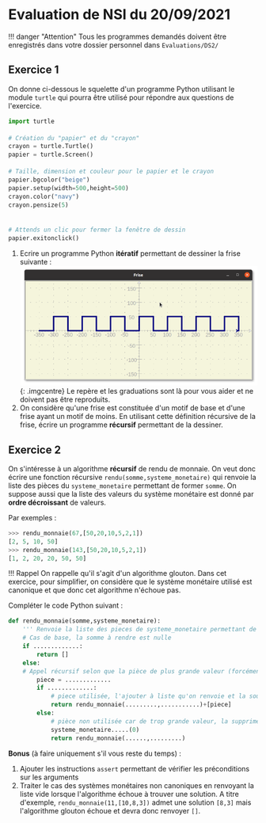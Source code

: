 # Evaluation de NSI du 20/09/2021

!!! danger "Attention"
    Tous les programmes demandés doivent être enregistrés dans votre dossier personnel dans `Evaluations/DS2/`


## Exercice 1

On donne ci-dessous le squelette d'un programme Python utilisant le module `turtle` qui pourra être utilisé pour répondre aux questions de l'exercice.
```python
import turtle

# Création du "papier" et du "crayon"
crayon = turtle.Turtle()
papier = turtle.Screen()

# Taille, dimension et couleur pour le papier et le crayon
papier.bgcolor("beige")
papier.setup(width=500,height=500)
crayon.color("navy")
crayon.pensize(5)


# Attends un clic pour fermer la fenêtre de dessin
papier.exitonclick()
``` 


1. Ecrire un programme Python **itératif** permettant de dessiner la frise suivante :
![Frise](./images/Eval/frise.png){: .imgcentre}
Le repère et les graduations sont là pour vous aider et ne doivent pas être reproduits.
2. On considère qu'une frise est constituée d'un motif de base et d'une frise ayant un motif de moins. En utilisant cette définition récursive de la frise, écrire un programme **récursif** permettant de la dessiner.
    

## Exercice 2

On s'intéresse à un algorithme **récursif** de rendu de monnaie. On veut donc écrire une fonction récursive `rendu(somme,systeme_monetaire)` qui renvoie la liste des pièces du `systeme_monetaire` permettant de former `somme`. On suppose aussi que la liste des valeurs du système monétaire est donné par **ordre décroissant** de valeurs. 

Par exemples :

```python
>>> rendu_monnaie(67,[50,20,10,5,2,1])
[2, 5, 10, 50]
>>> rendu_monnaie(143,[50,20,10,5,2,1])
[1, 2, 20, 20, 50, 50]
```

!!! Rappel
    On rappelle qu'il s'agit d'un algorithme glouton. Dans cet exercice, pour simplifier, on considère que le système monétaire utilisé est canonique et que donc cet algorithme n'échoue pas.


Compléter le code Python suivant :

```python
def rendu_monnaie(somme,systeme_monetaire):
    ''' Renvoie la liste des pieces de systeme_monetaire permettant de former  somme'''
    # Cas de base, la somme à rendre est nulle
    if .............:
        return []
    else:
    # Appel récursif selon que la pièce de plus grande valeur (forcément situé en début de systeme_monetaire) est utilisée ou non
        piece = .............
        if .............:
            # piece utilisée, l'ajouter à liste qu'on renvoie et la soustraire de la somme
            return rendu_monnaie(.........,...........)+[piece]
        else:
            # pièce non utilisée car de trop grande valeur, la supprimer du système monétaire
            systeme_monetaire.....(0)
            return rendu_monnaie(......,.........)
```

**Bonus** (à faire uniquement s'il vous reste du temps) :

1. Ajouter les instructions `assert` permettant de vérifier les préconditions sur les arguments
2. Traiter le cas des systèmes monétaires non canoniques  en renvoyant la liste vide lorsque l'algorithme échoue à trouver une solution. A titre d'exemple, `rendu_monnaie(11,[10,8,3])` admet une solution `[8,3]` mais l'algorithme glouton échoue et devra donc renvoyer `[]`.